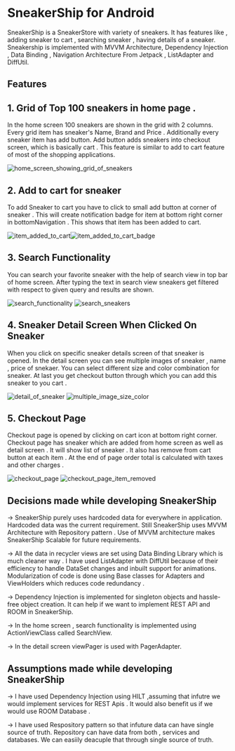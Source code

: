 # SneakerShip for Android
SneakerShip is a SneakerStore with variety of sneakers. It has features like , adding sneaker to cart , searching sneaker , having details of a sneaker. Sneakership is implemented with MVVM Architecture, Dependency Injection , Data Binding , Navigation Architecture From Jetpack , ListAdapter and DiffUtil.

## Features
## 1. Grid of Top 100 sneakers in home page . 
In the home screen 100 sneakers are shown in the grid with 2 columns. Every grid item has sneaker's Name, Brand and Price . Additionally every sneaker item has add button. Add button adds sneakers into checkout screen, which is basically cart . This feature is similar to add to cart feature of most of the shopping applications.

![home_screen_showing_grid_of_sneakers](https://github.com/Atul-Khandekar/SneakerShip/assets/125445267/d9d9caa5-e723-4784-9c96-85724a302613)

## 2. Add to cart for sneaker 
To add Sneaker to cart you have to click to small add button at corner of sneaker . This will create notification badge for item at bottom right corner in bottomNavigation . This shows that item has been added to cart.

![item_added_to_cart](https://github.com/Atul-Khandekar/SneakerShip/assets/125445267/0a6d407a-2e59-4f3d-a246-b39215e5c013)![item_added_to_cart_badge](https://github.com/Atul-Khandekar/SneakerShip/assets/125445267/55769e47-54dc-41e7-ac14-7536acdaff6a)

## 3. Search Functionality
You can search your favorite sneaker with the help of search view in top bar of home screen. After typing the text in search view sneakers get filtered with respect to given query and results are shown. 

![search_functionality](https://github.com/Atul-Khandekar/SneakerShip/assets/125445267/46f2ca50-275a-498b-b22e-cb0134180ff2)
![search_sneakers](https://github.com/Atul-Khandekar/SneakerShip/assets/125445267/9448b88c-d2ba-4c32-87e4-be778bc60066)

## 4. Sneaker Detail Screen When Clicked On Sneaker 
When you click on specific sneaker details screen of that sneaker is opened. In the detail screen you can see multiple images of sneaker , name , price of snekaer. You can select different size and color combination for sneaker.  At last you get checkout button through which you can add this sneaker to you cart .

![detail_of_sneaker](https://github.com/Atul-Khandekar/SneakerShip/assets/125445267/9dfa9535-b383-42fa-8760-768ce5f7c97f)
![multiple_image_size_color](https://github.com/Atul-Khandekar/SneakerShip/assets/125445267/9c60ab88-09c1-4e8b-8bee-ac25f394a97b)

## 5. Checkout Page 
Checkout page is opened by clicking on cart icon at bottom right corner. Checkout page has sneaker which are added from home screen as well as detail screen . It will show list of sneaker . It also has remove from cart button at each item . At the end of page order total is calculated with taxes and other charges . 

![checkout_page](https://github.com/Atul-Khandekar/SneakerShip/assets/125445267/6bb7e3be-ee65-41b3-b1ac-b112fbd43b5f)
![checkout_page_item_removed](https://github.com/Atul-Khandekar/SneakerShip/assets/125445267/84724576-081b-40bd-86fc-73d6885c09a6)

## Decisions made while developing SneakerShip

-> SneakerShip purely uses hardcoded data for everywhere in application. Hardcoded data was the current requirement. Still SneakerShip uses MVVM Architecture with Repository pattern . 
Use of MVVM architecture makes SneakerShip Scalable for future requirements. 

-> All the data in recycler views are set using Data Binding Library which is much cleaner way . I have used ListAdapter with DiffUtil because of their efficiency to handle DataSet changes and inbuilt support for animations. Modularization of code is done using Base classes for Adapters and ViewHolders which reduces code redundancy .

-> Dependency Injection is implemented for singleton objects and hassle-free object creation. It can help if we want to implement REST API and ROOM in SneakerShip.

-> In the home screen , search functionality is implemented using ActionViewClass called SearchView.

-> In the detail screen viewPager is used with PagerAdapter. 

## Assumptions made while developing SneakerShip

-> I have used Dependency Injection using HILT ,assuming that infutre we would implement services for REST Apis . It would also benefit us if we would use ROOM Database . 

-> I have used Respository pattern so that infuture data can have single source of truth. Repository can have data from both , services and databases. We can easiily deacuple that through single source of truth. 
